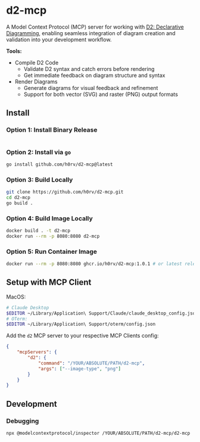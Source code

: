 # d2-mcp

A Model Context Protocol (MCP) server for working with [D2: Declarative Diagramming](https://d2lang.com/), enabling seamless integration of diagram creation and validation into your development workflow.

**Tools:**

* Compile D2 Code
    * Validate D2 syntax and catch errors before rendering
    * Get immediate feedback on diagram structure and syntax
* Render Diagrams
    * Generate diagrams for visual feedback and refinement
    * Support for both vector (SVG) and raster (PNG) output formats

## Install

### Option 1: Install Binary Release

```bash
```

### Option 2: Install via `go`

```bash
go install github.com/h0rv/d2-mcp@latest
```

### Option 3: Build Locally

```bash
git clone https://github.com/h0rv/d2-mcp.git
cd d2-mcp
go build .
```

### Option 4: Build Image Locally

```bash
docker build . -t d2-mcp
docker run --rm -p 8080:8080 d2-mcp
```

### Option 5: Run Container Image

```bash
docker run --rm -p 8080:8080 ghcr.io/h0rv/d2-mcp:1.0.1 # or latest release
```

## Setup with MCP Client

MacOS:

```bash
# Claude Desktop
$EDITOR ~/Library/Application\ Support/Claude/claude_desktop_config.json
# OTerm:
$EDITOR ~/Library/Application\ Support/oterm/config.json
```

Add the `d2` MCP server to your respective MCP Clients config:

```json
{
    "mcpServers": {
        "d2": {
            "command": "/YOUR/ABSOLUTE/PATH/d2-mcp",
            "args": ["--image-type", "png"]
        }
    }
}
```

## Development

### Debugging

```bash
npx @modelcontextprotocol/inspector /YOUR/ABSOLUTE/PATH/d2-mcp/d2-mcp
```
